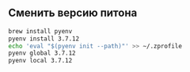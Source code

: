 ## Сменить версию питона

```bash
brew install pyenv
pyenv install 3.7.12
echo 'eval "$(pyenv init --path)"' >> ~/.zprofile
pyenv global 3.7.12
pyenv local 3.7.12
```

